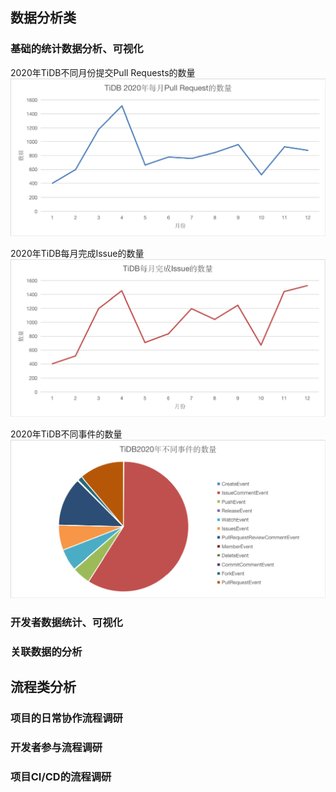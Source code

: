 ## 数据分析类

### 基础的统计数据分析、可视化

2020年TiDB不同月份提交Pull Requests的数量
![](./pull_request_count.png)

2020年TiDB每月完成Issue的数量
![](./issue_count.png)

2020年TiDB不同事件的数量
![](./event.png)

### 开发者数据统计、可视化

### 关联数据的分析


## 流程类分析

### 项目的日常协作流程调研

### 开发者参与流程调研

### 项目CI/CD的流程调研